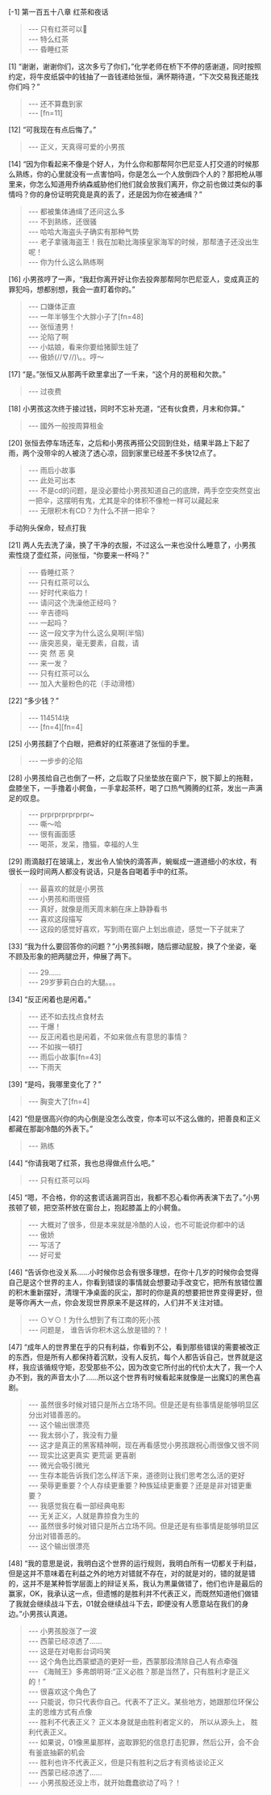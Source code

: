 
[-1] 第一百五十八章 红茶和夜话
>--- 只有红茶可以🐴<br>
>--- 特么红茶<br>
>--- 昏睡红茶<br>

[1] “谢谢，谢谢你们，这次多亏了你们，”化学老师在桥下不停的感谢道，同时按照约定，将牛皮纸袋中的钱抽了一沓钱递给张恒，满怀期待道，“下次交易我还能找你们吗？”
>--- 还不算蠢到家<br>
>--- [fn=11]<br>

[12] “可我现在有点后悔了。”
>--- 正义，天真得可爱的小男孩<br>

[14] “因为你看起来不像是个好人，为什么你和那帮阿尔巴尼亚人打交道的时候那么熟练，你的心里就没有一点害怕吗，你是怎么一个人放倒四个人的？那把枪从哪里来，你怎么知道用乔纳森威胁他们他们就会放我们离开，你之前也做过类似的事情吗？你的身份证明究竟是真的丢了，还是因为你在被通缉？”
>--- 都被集体通缉了还问这么多<br>
>--- 不到熟练，还很骚<br>
>--- 哈哈大海盗头子确实有那种气势<br>
>--- 老子拿骚海盗王！我在加勒比海揍皇家海军的时候，那帮渣子还没出生呢！<br>
>--- 你为什么这么熟练啊<br>

[16] 小男孩哼了一声，“我赶你离开好让你去投奔那帮阿尔巴尼亚人，变成真正的罪犯吗，想都别想，我会一直盯着你的。”
>--- 口嫌体正直<br>
>--- 一年半够生个大胖小子了[fn=48]<br>
>--- 张恒渣男！<br>
>--- 沦陷了啊<br>
>--- 小姑娘，看来你要给猪脚生娃了<br>
>--- 傲娇\(//∇//)\。。哼～<br>

[17] “是。”张恒又从那两千欧里拿出了一千来，“这个月的房租和欠款。”
>--- 过夜费<br>

[18] 小男孩这次终于接过钱，同时不忘补充道，“还有伙食费，月末和你算。”
>--- 國外一般按周算租金<br>

[20] 张恒去停车场还车，之后和小男孩再搭公交回到住处，结果半路上下起了雨，两个没带伞的人被浇了透心凉，回到家里已经差不多快12点了。
>--- 雨后小故事<br>
>--- 此处可出本<br>
>--- 不是cd的问题，是没必要给小男孩知道自己的底牌，两手空空突然变出一把伞，这摆明有鬼，尤其是伞的体积不像枪一样可以藏起来<br>
>--- 无限积木有CD？为什么不拼一把伞？












手动狗头保命，轻点打我<br>

[21] 两人先去洗了澡，换了干净的衣服，不过这么一来也没什么睡意了，小男孩索性烧了壶红茶，问张恒，“你要来一杯吗？”
>--- 昏睡红茶？<br>
>--- 只有红茶可以么<br>
>--- 好时代来临力！<br>
>--- 请问这个洗澡他正经吗？<br>
>--- 辛吉德吗<br>
>--- 一起吗？<br>
>--- 这一段文字为什么这么臭啊(半恼)<br>
>--- 唐突恶臭，毫无要素，自裁，请<br>
>--- 突 然 恶 臭<br>
>--- 来一发？<br>
>--- 只有红茶可以么<br>
>--- 加入大量粉色的花（手动滑稽）<br>

[22] “多少钱？”
>--- 114514块<br>
>--- [fn=4][fn=4]<br>

[25] 小男孩翻了个白眼，把煮好的红茶塞进了张恒的手里。
>--- 一步步的沦陷<br>

[28] 小男孩给自己也倒了一杯，之后取了只坐垫放在窗户下，脱下脚上的拖鞋，盘膝坐下，一手撸着小鳄鱼，一手拿起茶杯，喝了口热气腾腾的红茶，发出一声满足的叹息。
>--- prprprprprprpr~<br>
>--- 嘶～哈<br>
>--- 很有画面感<br>
>--- 喝茶，发呆，撸猫，幸福的人生<br>

[29] 雨滴敲打在玻璃上，发出令人愉快的滴答声，蜿蜒成一道道细小的水纹，有很长一段时间两人都没有说话，只是各自喝着手中的红茶。
>--- 最喜欢的就是小男孩<br>
>--- 小男孩和雨很搭<br>
>--- 真好，就像是雨天周末躺在床上静静看书<br>
>--- 喜欢这段描写<br>
>--- 这段的感觉好喜欢，写到雨在窗户上划出痕迹，感觉一下子就来了<br>

[33] “我为什么要回答你的问题？”小男孩斜眼，随后挪动屁股，换了个坐姿，毫不顾及形象的把两腿岔开，伸展了两下。
>--- 29……<br>
>--- 29岁萝莉白白的大腿。。。<br>

[34] “反正闲着也是闲着。”
>--- 还不如去找点食材去<br>
>--- 干爆！<br>
>--- 反正闲着也是闲着，不如来做点有意思的事情？<br>
>--- 不如挨一頓打<br>
>--- 雨后小故事[fn=43]<br>
>--- 下雨天<br>

[39] “是吗，我哪里变化了？”
>--- 胸变大了[fn=4]<br>

[42] “但是很高兴你的内心倒是没怎么改变，你本可以不这么做的，把善良和正义都藏在那副冷酷的外表下。”
>--- 熟练<br>

[44] “你请我喝了红茶，我也总得做点什么吧。”
>--- 只有红茶可以吗<br>

[45] “嗯，不合格，你的这套谎话漏洞百出，我都不忍心看你再表演下去了。”小男孩顿了顿，把空茶杯放在窗台上，抱起膝盖上的小鳄鱼。
>--- 大概对了很多，但是本来就是冷酷的人设，也不可能说你都中的话<br>
>--- 傲娇<br>
>--- 写活了<br>
>--- 好可爱<br>

[46] “告诉你也没关系……小时候你总会有很多理想，在你十几岁的时候你会觉得自己是这个世界的主人，你看到错误的事情就会想要动手改变它，把所有放错位置的积木重新摆好，清理干净桌面的灰尘，那时的你是真的想要把世界变得更好，但是等你再大一点，你会发现世界原来不是这样的，人们并不关注对错。
>--- ⊙∀⊙！为什么想到了有江南的死小孩<br>
>--- 问题是， 谁告诉你积木这么放是错的？！<br>

[47] “成年人的世界里在乎的只有利益，你看到不公，看到那些错误的需要被改正的东西，但是所有人都保持着沉默，没有人反抗，每个人都告诉自己，世界就是这样，我应该循规守矩，忍受那些不公，因为改变它所付出的代价太大了，我一个人办不到，我的声音太小了……所以这个世界有时候看起来就像是一出魔幻的黑色喜剧。
>--- 虽然很多时候对错只是所占立场不同。但是还是有些事情是能够明显区分出对错善恶的。<br>
>--- 这个输出很漂亮<br>
>--- 我太弱小了，我没有力量<br>
>--- 这才是真正的黑客精神啊，现在再看感觉小男孩跟祝心雨很像又很不同<br>
>--- 现实比这更真实 更荒诞 更喜剧<br>
>--- 微光会吸引微光<br>
>--- 生存本能告诉我们怎么样活下来，道德则让我们思考怎么活的更好<br>
>--- 荣辱更重要？个人存续更重要？种族延续更重要？还是是非对错更重要？<br>
>--- 我感觉我在看一部经典电影<br>
>--- 无关正义，人就是靠掠食为生的<br>
>--- 虽然很多时候对错只是所占立场不同。但是还是有些事情是能够明显区分出对错善恶的。<br>
>--- 这个输出很漂亮<br>

[48] “我的意思是说，我明白这个世界的运行规则，我明白所有一切都关于利益，但是这并不意味着在利益之外的地方对错就不存在，对的就是对的，错的就是错的，这并不是某种哲学层面上的辩证关系，我认为黒巢做错了，他们也许是最后的赢家，OK，我承认这一点，但遗憾的是胜利并不代表正义，而既然知道他们做错了我就会继续战斗下去，01就会继续战斗下去，即便没有人愿意站在我们的身边。”小男孩认真道。
>--- 小男孩股涨了一波<br>
>--- 西蒙已经凉透了……<br>
>--- 这是在对电影台词吗笑<br>
>--- 这个角色比西蒙塑造的更好一些，西蒙那段清除自己人有点牵强<br>
>--- 《海贼王》多弗朗明哥:“正义必胜？那是当然了，只有胜利才是正义的！”<br>
>--- 很喜欢这个角色了<br>
>--- 只能说，你只代表你自己。代表不了正义。某些地方，她跟那位环保公主的思维方式有点像<br>
>--- 胜利不代表正义？ 正义本身就是由胜利者定义的， 所以从源头上， 胜利代表正义。<br>
>--- 如果说，01像黑巢那样，盗取罪犯的信息打击犯罪，然后公开，会不会有釜底抽薪的机会<br>
>--- 胜利也许不代表正义，但是只有胜利之后才有资格谈论正义<br>
>--- 西蒙已经凉透了……<br>
>--- 小男孩股还没上市，就开始蠢蠢欲动了吗？！<br>
